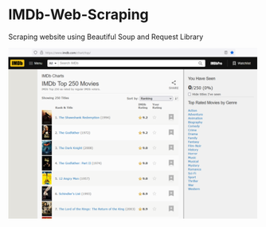 # IMDb-Web-Scraping
Scraping website using Beautiful Soup and Request Library

<img src = "images/Screenshot 2022-03-08 131718.png" width = "500">